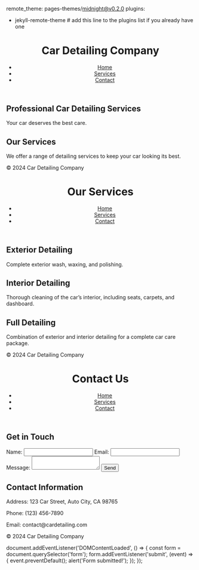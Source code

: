 
<html lang="en">

remote_theme: pages-themes/midnight@v0.2.0
plugins:
- jekyll-remote-theme # add this line to the plugins list if you already have one

<head>
    <meta charset="UTF-8">
    <meta name="viewport" content="width=device-width, initial-scale=1.0">
    <title>Car Detailing Company</title>
    <link rel="stylesheet" href="styles.css">
</head>
<body>
    <header>
        <h1>Car Detailing Company</h1>
        <nav>
            <ul>
                <li><a href="index.html">Home</a></li>
                <li><a href="services.html">Services</a></li>
                <li><a href="contact.html">Contact</a></li>
            </ul>
        </nav>
    </header>
    <main>
        <section id="hero">
            <h2>Professional Car Detailing Services</h2>
            <p>Your car deserves the best care.</p>
        </section>
        <section id="overview">
            <h2>Our Services</h2>
            <p>We offer a range of detailing services to keep your car looking its best.</p>
        </section>
    </main>
    <footer>
        <p>&copy; 2024 Car Detailing Company</p>
    </footer>
</body>
</html> 

<!DOCTYPE html>
<html lang="en">
<head>
    <meta charset="UTF-8">
    <meta name="viewport" content="width=device-width, initial-scale=1.0">
    <title>Services - Car Detailing Company</title>
    <link rel="stylesheet" href="styles.css">
</head>
<body>
    <header>
        <h1>Our Services</h1>
        <nav>
            <ul>
                <li><a href="index.html">Home</a></li>
                <li><a href="services.html">Services</a></li>
                <li><a href="contact.html">Contact</a></li>
            </ul>
        </nav>
    </header>
    <main>
        <section id="services">
            <h2>Exterior Detailing</h2>
            <p>Complete exterior wash, waxing, and polishing.</p>
            <h2>Interior Detailing</h2>
            <p>Thorough cleaning of the car’s interior, including seats, carpets, and dashboard.</p>
            <h2>Full Detailing</h2>
            <p>Combination of exterior and interior detailing for a complete car care package.</p>
        </section>
    </main>
    <footer>
        <p>&copy; 2024 Car Detailing Company</p>
    </footer>
</body>
</html>

<!DOCTYPE html>
<html lang="en">
<head>
    <meta charset="UTF-8">
    <meta name="viewport" content="width=device-width, initial-scale=1.0">
    <title>Contact - Car Detailing Company</title>
    <link rel="stylesheet" href="styles.css">
</head>
<body>
    <header>
        <h1>Contact Us</h1>
        <nav>
            <ul>
                <li><a href="index.html">Home</a></li>
                <li><a href="services.html">Services</a></li>
                <li><a href="contact.html">Contact</a></li>
            </ul>
        </nav>
    </header>
    <main>
        <section id="contact-form">
            <h2>Get in Touch</h2>
            <form action="#" method="post">
                <label for="name">Name:</label>
                <input type="text" id="name" name="name" required>
                <label for="email">Email:</label>
                <input type="email" id="email" name="email" required>
                <label for="message">Message:</label>
                <textarea id="message" name="message" required></textarea>
                <button type="submit">Send</button>
            </form>
        </section>
        <section id="contact-info">
            <h2>Contact Information</h2>
            <p>Address: 123 Car Street, Auto City, CA 98765</p>
            <p>Phone: (123) 456-7890</p>
            <p>Email: contact@cardetailing.com</p>
        </section>
    </main>
    <footer>
        <p>&copy; 2024 Car Detailing Company</p>
    </footer>
</body>
</html>

document.addEventListener('DOMContentLoaded', () => {
    const form = document.querySelector('form');
    form.addEventListener('submit', (event) => {
        event.preventDefault();
        alert('Form submitted!');
    });
});
